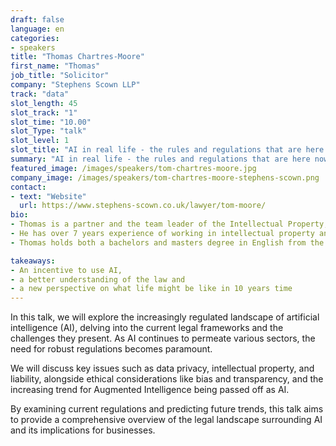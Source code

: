 ```yaml
---
draft: false
language: en
categories:
- speakers
title: "Thomas Chartres-Moore"
first_name: "Thomas"
job_title: "Solicitor"
company: "Stephens Scown LLP"
track: "data"
slot_length: 45
slot_track: "1"
slot_time: "10.00"
slot_Type: "talk"
slot_level: 1
slot_title: "AI in real life - the rules and regulations that are here now, coming soon and might never happen"
summary: "AI in real life - the rules and regulations that are here now, coming soon and might never happen"
featured_image: /images/speakers/tom-chartres-moore.jpg
company_image: /images/speakers/tom-chartres-moore-stephens-scown.png
contact:
- text: "Website"
  url: https://www.stephens-scown.co.uk/lawyer/tom-moore/
bio:
- Thomas is a partner and the team leader of the Intellectual Property, Data Protection and Technology team at Stephens Scown. 
- He has over 7 years experience of working in intellectual property and information technology, and qualified as a solicitor in 2016.
- Thomas holds both a bachelors and masters degree in English from the University of Kent and has undertaken the Graduate Diploma in Law and Legal Practice Course at the University of Law.

takeaways:
- An incentive to use AI, 
- a better understanding of the law and 
- a new perspective on what life might be like in 10 years time
---
```


In this talk, we will explore the increasingly regulated landscape of artificial intelligence (AI), delving into the current legal frameworks and the challenges they present. As AI continues to permeate various sectors, the need for robust regulations becomes paramount. 

We will discuss key issues such as data privacy, intellectual property, and liability, alongside ethical considerations like bias and transparency, and the increasing trend for Augmented Intelligence being passed off as AI. 

By examining current regulations and predicting future trends, this talk aims to provide a comprehensive overview of the legal landscape surrounding AI and its implications for businesses.
